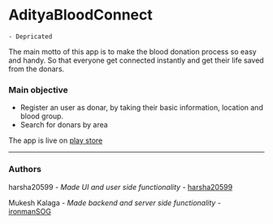 # AdityaBloodConnect

`- Depricated`

The main motto of this app is to make the blood donation process so easy and handy. So that everyone get connected instantly and get their life saved from the donars.

### Main objective
- Register an user as donar, by taking their basic information, location and blood group.
- Search for donars by area

The app is live on [play store](https://play.google.com/store/apps/details?id=com.adityawebapps.adityabloodconnect)

---
### Authors
harsha20599 - *Made UI and user side functionality* - [harsha20599](https://github.com/harsha20599)

Mukesh Kalaga - *Made backend and server side functionality* - [ironmanSOG](https://github.com/IronManSOG)
